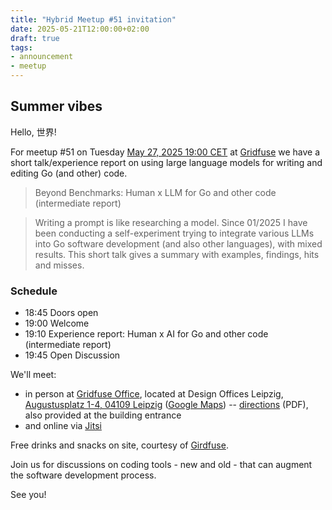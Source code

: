```yaml
---
title: "Hybrid Meetup #51 invitation"
date: 2025-05-21T12:00:00+02:00
draft: true
tags:
- announcement
- meetup
---
```


## Summer vibes

Hello, 世界!

For meetup #51 on Tuesday [May 27, 2025 19:00
CET](https://www.meetup.com/leipzig-golang/events/305626253) at
[Gridfuse](https://gridfuse.com) we have a short talk/experience report on
using large language models for writing and editing Go (and other) code.

> Beyond Benchmarks: Human x LLM for Go and other code (intermediate report)

> Writing a prompt is like researching a model. Since 01/2025 I have been
> conducting a self-experiment trying to integrate various LLMs into Go
> software development (and also other languages), with mixed results. This short
> talk gives a summary with examples, findings, hits and misses.

### Schedule

* 18:45 Doors open
* 19:00 Welcome
* 19:10 Experience report: Human x AI for Go and other code (intermediate report)
* 19:45 Open Discussion

We'll meet:

* in person at [Gridfuse Office](https://maps.app.goo.gl/Jtcr78iQafZxUtWs6), located at Design Offices Leipzig, [Augustusplatz 1-4, 04109 Leipzig](https://www.openstreetmap.org/node/7230218702) ([Google Maps](https://maps.app.goo.gl/Jtcr78iQafZxUtWs6)) -- [directions](/downloads/Directions_Meetup_Gridfuse.pdf) (PDF), also provided at the building entrance
* and online via [Jitsi](https://meet.jit.si/LeipzigGophers51)

Free drinks and snacks on site, courtesy of [Girdfuse](https://gridfuse.com).

Join us for discussions on coding tools - new and old - that can augment the
software development process.

See you!


<!--

todo: outreach

-->
